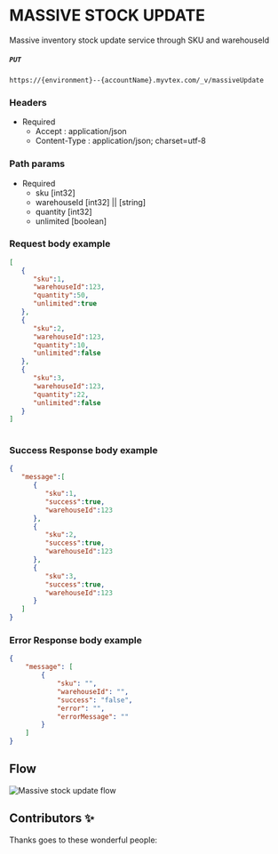 # MASSIVE STOCK UPDATE
Massive inventory stock update service through SKU and warehouseId

##### `PUT `

```https://{environment}--{accountName}.myvtex.com/_v/massiveUpdate```

 
### Headers

- Required
  - Accept : application/json
  - Content-Type : application/json; charset=utf-8

### Path params

- Required
  - sku [int32] 
  - warehouseId [int32] || [string]
  - quantity [int32]
  - unlimited [boolean]
   
### Request body example

```json
[
   {
      "sku":1,
      "warehouseId":123,
      "quantity":50,
      "unlimited":true
   },
   {
      "sku":2,
      "warehouseId":123,
      "quantity":10,
      "unlimited":false
   },
   {
      "sku":3,
      "warehouseId":123,
      "quantity":22,
      "unlimited":false
   }
]
     
```
      
### Success Response body example

```json
{
   "message":[
      {
         "sku":1,
         "success":true,
         "warehouseId":123
      },
      {
         "sku":2,
         "success":true,
         "warehouseId":123
      },
      {
         "sku":3,
         "success":true,
         "warehouseId":123
      }
   ]
}
```

### Error Response body example

```json
{
    "message": [
        {
            "sku": "",
            "warehouseId": "",
            "success": "false",
            "error": "",
            "errorMessage": ""
        }
    ]
}
```

## Flow

![Massive stock update flow](https://user-images.githubusercontent.com/33711188/126810095-f513cedc-271b-43a4-966a-c7415039507b.png)


## Contributors ✨

Thanks goes to these wonderful people:
